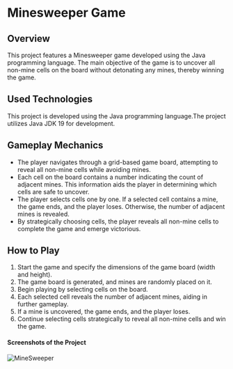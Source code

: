 # Minesweeper Game
## Overview
This project features a Minesweeper game developed using the Java programming language. The main objective of the game is to uncover all non-mine cells on the board without detonating any mines, thereby winning the game.

## Used Technologies
This project is developed using the Java programming language.The project utilizes Java JDK 19 for development.

## Gameplay Mechanics
- The player navigates through a grid-based game board, attempting to reveal all non-mine cells while avoiding mines.
- Each cell on the board contains a number indicating the count of adjacent mines. This information aids the player in determining which cells are safe to uncover.
- The player selects cells one by one. If a selected cell contains a mine, the game ends, and the player loses. Otherwise, the number of adjacent mines is revealed.
- By strategically choosing cells, the player reveals all non-mine cells to complete the game and emerge victorious.

## How to Play
1. Start the game and specify the dimensions of the game board (width and height).
2. The game board is generated, and mines are randomly placed on it.
3. Begin playing by selecting cells on the board.
4. Each selected cell reveals the number of adjacent mines, aiding in further gameplay.
5. If a mine is uncovered, the game ends, and the player loses.
6. Continue selecting cells strategically to reveal all non-mine cells and win the game.

#### Screenshots of the Project
![MineSweeper](https://github.com/Yldrmceyy/MineSweeper-Game/assets/106755050/39eedded-1f66-4399-844f-7c85635da981)